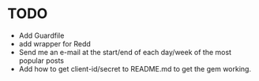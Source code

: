 # TODO

* Add Guardfile
* add wrapper for Redd
* Send me an e-mail at the start/end of each day/week of the most popular posts
* Add how to get client-id/secret to README.md to get the gem working.
